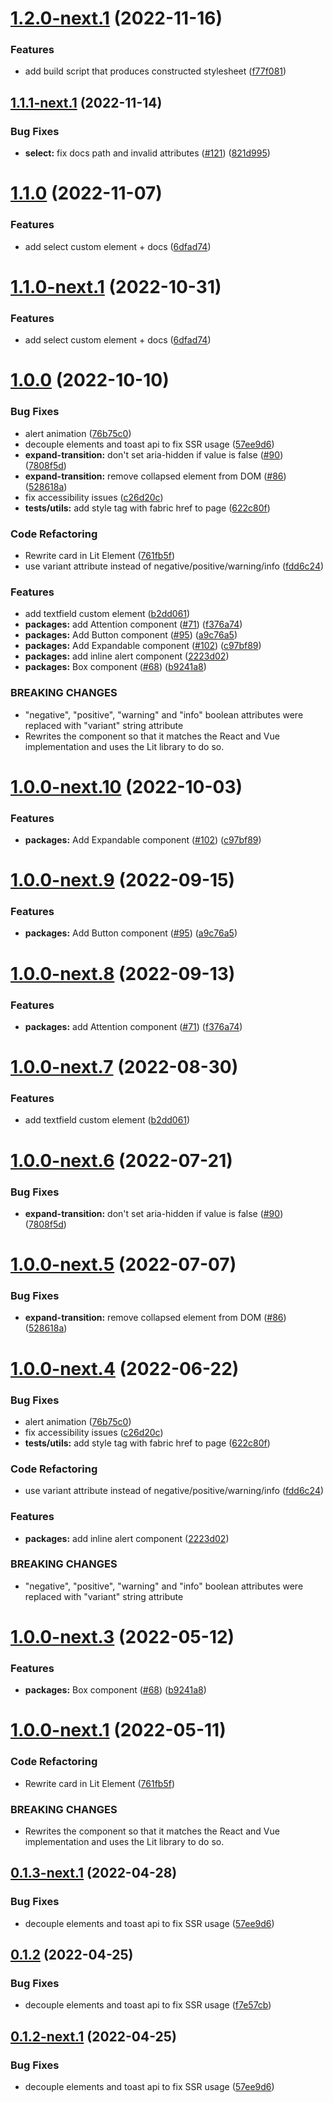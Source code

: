 # [1.2.0-next.1](https://github.com/fabric-ds/elements/compare/v1.1.1-next.1...v1.2.0-next.1) (2022-11-16)


### Features

* add build script that produces constructed stylesheet ([f77f081](https://github.com/fabric-ds/elements/commit/f77f081eb40d9f811d5fbcc6060c33996450d0cd))

## [1.1.1-next.1](https://github.com/fabric-ds/elements/compare/v1.1.0...v1.1.1-next.1) (2022-11-14)


### Bug Fixes

* **select:** fix docs path and invalid attributes ([#121](https://github.com/fabric-ds/elements/issues/121)) ([821d995](https://github.com/fabric-ds/elements/commit/821d995ddb3fb917a765adedd8b6c8106c0e7bee))

# [1.1.0](https://github.com/fabric-ds/elements/compare/v1.0.0...v1.1.0) (2022-11-07)


### Features

* add select custom element + docs ([6dfad74](https://github.com/fabric-ds/elements/commit/6dfad74f809b87f5540a876de03bf4001a09aea6))

# [1.1.0-next.1](https://github.com/fabric-ds/elements/compare/v1.0.0...v1.1.0-next.1) (2022-10-31)


### Features

* add select custom element + docs ([6dfad74](https://github.com/fabric-ds/elements/commit/6dfad74f809b87f5540a876de03bf4001a09aea6))

# [1.0.0](https://github.com/fabric-ds/elements/compare/v0.1.2...v1.0.0) (2022-10-10)


### Bug Fixes

* alert animation ([76b75c0](https://github.com/fabric-ds/elements/commit/76b75c0a4e39d88207f5c5c2df34efe7fbfff0ea))
* decouple elements and toast api to fix SSR usage ([57ee9d6](https://github.com/fabric-ds/elements/commit/57ee9d67122eb8ad693d901f10fa5a951f32b5c1))
* **expand-transition:** don't set aria-hidden if value is false ([#90](https://github.com/fabric-ds/elements/issues/90)) ([7808f5d](https://github.com/fabric-ds/elements/commit/7808f5df32f3fcac90c4e93671a4fcd243ec269b))
* **expand-transition:** remove collapsed element from DOM ([#86](https://github.com/fabric-ds/elements/issues/86)) ([528618a](https://github.com/fabric-ds/elements/commit/528618adda0a111a30c9108ebbfd13dcdd9d6422))
* fix accessibility issues ([c26d20c](https://github.com/fabric-ds/elements/commit/c26d20cd69abf90fda52dfe7270e7f4203aa95bd))
* **tests/utils:** add style tag with fabric href to page ([622c80f](https://github.com/fabric-ds/elements/commit/622c80f5e7f4d124fdf60163a1ba329e31e63fdd))


### Code Refactoring

* Rewrite card in Lit Element ([761fb5f](https://github.com/fabric-ds/elements/commit/761fb5fbc96f9bac8079536f591a70e525bf2e03))
* use variant attribute instead of negative/positive/warning/info ([fdd6c24](https://github.com/fabric-ds/elements/commit/fdd6c2499316d54b0241dca87b64cbb139f3b8a9))


### Features

* add textfield custom element ([b2dd061](https://github.com/fabric-ds/elements/commit/b2dd061884b9d01eb0fe36835f155887dfa5ed50))
* **packages:** add Attention component ([#71](https://github.com/fabric-ds/elements/issues/71)) ([f376a74](https://github.com/fabric-ds/elements/commit/f376a742101e3944cf79351a96b81a0edd458d6c))
* **packages:** Add Button component ([#95](https://github.com/fabric-ds/elements/issues/95)) ([a9c76a5](https://github.com/fabric-ds/elements/commit/a9c76a54b2c8307271ad540a639e9a378d352777))
* **packages:** Add Expandable component ([#102](https://github.com/fabric-ds/elements/issues/102)) ([c97bf89](https://github.com/fabric-ds/elements/commit/c97bf8955c0d49564931d351adb029bacc8b1967))
* **packages:** add inline alert component ([2223d02](https://github.com/fabric-ds/elements/commit/2223d0298226f3bbf2dc94f525819113b3728843))
* **packages:** Box component ([#68](https://github.com/fabric-ds/elements/issues/68)) ([b9241a8](https://github.com/fabric-ds/elements/commit/b9241a85af8aad804c3d45b9da4ae0a6ed1577a1))


### BREAKING CHANGES

* "negative", "positive", "warning" and "info" boolean attributes were replaced with
"variant" string attribute
* Rewrites the component so that it matches the React and Vue implementation and uses the Lit library to do so.

# [1.0.0-next.10](https://github.com/fabric-ds/elements/compare/v1.0.0-next.9...v1.0.0-next.10) (2022-10-03)


### Features

* **packages:** Add Expandable component ([#102](https://github.com/fabric-ds/elements/issues/102)) ([c97bf89](https://github.com/fabric-ds/elements/commit/c97bf8955c0d49564931d351adb029bacc8b1967))

# [1.0.0-next.9](https://github.com/fabric-ds/elements/compare/v1.0.0-next.8...v1.0.0-next.9) (2022-09-15)


### Features

* **packages:** Add Button component ([#95](https://github.com/fabric-ds/elements/issues/95)) ([a9c76a5](https://github.com/fabric-ds/elements/commit/a9c76a54b2c8307271ad540a639e9a378d352777))

# [1.0.0-next.8](https://github.com/fabric-ds/elements/compare/v1.0.0-next.7...v1.0.0-next.8) (2022-09-13)


### Features

* **packages:** add Attention component ([#71](https://github.com/fabric-ds/elements/issues/71)) ([f376a74](https://github.com/fabric-ds/elements/commit/f376a742101e3944cf79351a96b81a0edd458d6c))

# [1.0.0-next.7](https://github.com/fabric-ds/elements/compare/v1.0.0-next.6...v1.0.0-next.7) (2022-08-30)


### Features

* add textfield custom element ([b2dd061](https://github.com/fabric-ds/elements/commit/b2dd061884b9d01eb0fe36835f155887dfa5ed50))

# [1.0.0-next.6](https://github.com/fabric-ds/elements/compare/v1.0.0-next.5...v1.0.0-next.6) (2022-07-21)


### Bug Fixes

* **expand-transition:** don't set aria-hidden if value is false ([#90](https://github.com/fabric-ds/elements/issues/90)) ([7808f5d](https://github.com/fabric-ds/elements/commit/7808f5df32f3fcac90c4e93671a4fcd243ec269b))

# [1.0.0-next.5](https://github.com/fabric-ds/elements/compare/v1.0.0-next.4...v1.0.0-next.5) (2022-07-07)


### Bug Fixes

* **expand-transition:** remove collapsed element from DOM ([#86](https://github.com/fabric-ds/elements/issues/86)) ([528618a](https://github.com/fabric-ds/elements/commit/528618adda0a111a30c9108ebbfd13dcdd9d6422))

# [1.0.0-next.4](https://github.com/fabric-ds/elements/compare/v1.0.0-next.3...v1.0.0-next.4) (2022-06-22)


### Bug Fixes

* alert animation ([76b75c0](https://github.com/fabric-ds/elements/commit/76b75c0a4e39d88207f5c5c2df34efe7fbfff0ea))
* fix accessibility issues ([c26d20c](https://github.com/fabric-ds/elements/commit/c26d20cd69abf90fda52dfe7270e7f4203aa95bd))
* **tests/utils:** add style tag with fabric href to page ([622c80f](https://github.com/fabric-ds/elements/commit/622c80f5e7f4d124fdf60163a1ba329e31e63fdd))


### Code Refactoring

* use variant attribute instead of negative/positive/warning/info ([fdd6c24](https://github.com/fabric-ds/elements/commit/fdd6c2499316d54b0241dca87b64cbb139f3b8a9))


### Features

* **packages:** add inline alert component ([2223d02](https://github.com/fabric-ds/elements/commit/2223d0298226f3bbf2dc94f525819113b3728843))


### BREAKING CHANGES

* "negative", "positive", "warning" and "info" boolean attributes were replaced with
"variant" string attribute

# [1.0.0-next.3](https://github.com/fabric-ds/elements/compare/v1.0.0-next.2...v1.0.0-next.3) (2022-05-12)


### Features

* **packages:** Box component ([#68](https://github.com/fabric-ds/elements/issues/68)) ([b9241a8](https://github.com/fabric-ds/elements/commit/b9241a85af8aad804c3d45b9da4ae0a6ed1577a1))

# [1.0.0-next.1](https://github.com/fabric-ds/elements/compare/v0.1.3-next.1...v1.0.0-next.1) (2022-05-11)


### Code Refactoring

* Rewrite card in Lit Element ([761fb5f](https://github.com/fabric-ds/elements/commit/761fb5fbc96f9bac8079536f591a70e525bf2e03))


### BREAKING CHANGES

* Rewrites the component so that it matches the React and Vue implementation and uses the Lit library to do so.

## [0.1.3-next.1](https://github.com/fabric-ds/elements/compare/v0.1.2...v0.1.3-next.1) (2022-04-28)

### Bug Fixes

- decouple elements and toast api to fix SSR usage
  ([57ee9d6](https://github.com/fabric-ds/elements/commit/57ee9d67122eb8ad693d901f10fa5a951f32b5c1))

## [0.1.2](https://github.com/fabric-ds/elements/compare/v0.1.1...v0.1.2) (2022-04-25)

### Bug Fixes

- decouple elements and toast api to fix SSR usage
  ([f7e57cb](https://github.com/fabric-ds/elements/commit/f7e57cb4139a2942c6d971ba650b30a2c825d27d))

## [0.1.2-next.1](https://github.com/fabric-ds/elements/compare/v0.1.1...v0.1.2-next.1) (2022-04-25)

### Bug Fixes

- decouple elements and toast api to fix SSR usage
  ([57ee9d6](https://github.com/fabric-ds/elements/commit/57ee9d67122eb8ad693d901f10fa5a951f32b5c1))

